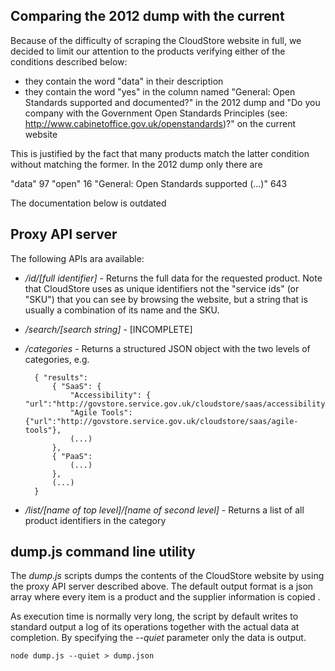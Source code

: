 ## Comparing the 2012 dump with the current

Because of the difficulty of scraping the CloudStore website in full, we decided to limit our attention to the products verifying either of the conditions described below:

- they contain the word "data" in their description
- they contain the word "yes" in the column named "General: Open Standards supported and documented?" in the 2012 dump and "Do you company with the Government Open Standards Principles (see: http://www.cabinetoffice.gov.uk/openstandards)?" on the current website

This is justified by the fact that many products match the latter condition without matching the former. In the 2012 dump only there are  

"data" 97
"open" 16
"General: Open Standards supported (...)" 643



The documentation below is outdated

## Proxy API server
The following APIs ara available:

- */id/[full identifier]* - Returns the full data for the requested product. 
Note that CloudStore uses as unique identifiers not the "service 
ids" (or "SKU") that you can see by browsing the website, but a string that is 
usually a combination of its name and the SKU.

- */search/[search string]* - [INCOMPLETE]

- */categories* - Returns a structured JSON object with the two levels of 
categories, e.g.

	    { "results":
	        { "SaaS": {
	            "Accessibility": { "url":"http://govstore.service.gov.uk/cloudstore/saas/accessibility"},
	            "Agile Tools": {"url":"http://govstore.service.gov.uk/cloudstore/saas/agile-tools"},
	            (...)
	        },
	        { "PaaS": 
	        	(...)
	    	},
	    	(...)
	    }

- */list/[name of top level]/[name of second level]* - Returns a list of all
product identifiers in the category

## dump.js command line utility

The *dump.js* scripts dumps the contents of the CloudStore website by using the 
proxy API server described above. The default output format is a json array 
where every item is a product and the supplier information is copied .

As execution time is normally very long, the script by default writes to 
standard output a log of its operations together with the actual data at 
completion. By specifying the *--quiet* parameter only the data is output.

    node dump.js --quiet > dump.json


